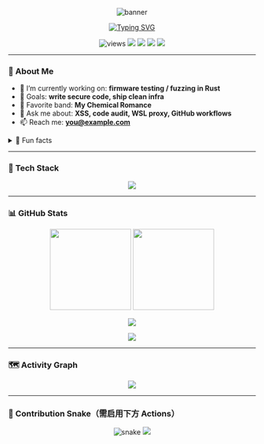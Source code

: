 <!-- 顶部胶囊横幅（主题可选：transparent / wave / rect 等；fontColor 支持十六进制）-->
<p align="center">
<img src="https://capsule-render.vercel.app/api?type=wave&height=220&color=0:1e3c72,100:2a5298&text=Your%20Name&fontAlignY=40&fontSize=48&fontColor=ffffff&desc=Welcome%20to%20my%20GitHub!&descAlignY=65&descSize=18" alt="banner"/>
</p>


<!-- 打字机动画标题（多行可用多句 text=） -->
<p align="center">
<a href="https://git.io/typing-svg"><img src="https://readme-typing-svg.demolab.com?font=Fira+Code&weight=600&size=22&pause=1200&center=true&vCenter=true&multiline=true&random=false&width=700&lines=Hi%F0%9F%91%8B+I'm+Your+Name;+Full‑stack+developer+%7C+Security+enthusiast;+Loves+My+Chemical+Romance+%F0%9F%8E%B8" alt="Typing SVG"/></a>
</p>


<!-- 徽章区（可自由增删） -->
<p align="center">
<img src="https://komarev.com/ghpvc/?username=your_username&label=Profile%20Views&color=0e75b6&style=flat" alt="views"/>
<img src="https://img.shields.io/badge/OS-Windows%20%7C%20Linux-informational"/>
<img src="https://img.shields.io/badge/Editor-VSCode-blue"/>
<img src="https://img.shields.io/badge/Focus-Security%20%7C%20IoT%20%7C%20Rust-ff69b4"/>
<a href="https://twitter.com/your_twitter"><img src="https://img.shields.io/badge/follow-@your_twitter-1DA1F2?logo=twitter&logoColor=white"/></a>
</p>


---


### 👋 About Me
- 🔭 I’m currently working on: **firmware testing / fuzzing in Rust**
- 🎯 Goals: **write secure code, ship clean infra**
- 🎵 Favorite band: **My Chemical Romance**
- 💬 Ask me about: **XSS, code audit, WSL proxy, GitHub workflows**
- 📫 Reach me: **you@example.com**


<details>
<summary>🧠 Fun facts</summary>
<br/>
• I break things so you don’t have to 🔐
<br/>
• Coffee ➜ Code ➜ Commit ➜ Repeat ☕
</details>


---


### 🧰 Tech Stack
<p align="center">
<img src="https://skillicons.dev/icons?i=linux,docker,git,github,githubactions,nginx,postgres,redis,python,rust,nodejs,ts,react,tailwind,latex&perline=8"/>
</p>


---


### 📊 GitHub Stats
<p align="center">
<!-- 个人统计卡片 -->
<img height="165" src="https://github-readme-stats.vercel.app/api?username=your_username&show_icons=true&theme=tokyonight&hide_title=true"/>
<!-- 常用语言卡片（不代表技能水平，仅代码量占比） -->
<img height="165" src="https://github-readme-stats.vercel.app/api/top-langs/?username=your_username&layout=compact&theme=tokyonight&langs_count=8"/>
</p>


<p align="center">
<!-- 连续提交热度 -->
<img src="https://streak-stats.demolab.com?user=your_username&theme=tokyonight&date_format=%5BY.%5Dn.j"/>
</p>


<p align="center">
<!-- 奖杯墙 -->
<img src="https://github-profile-trophy.vercel.app/?username=your_username&row=1&column=7&theme=discord&no-frame=true"/>
</p>


---


### 🗺️ Activity Graph
<p align="center">
<img src="https://github-readme-activity-graph.vercel.app/graph?username=your_username&theme=tokyo-night&radius=8"/>
</p>


---


### 🐍 Contribution Snake（需启用下方 Actions）
<p align="center">
<picture>
<source media="(prefers-color-scheme: dark)" srcset="https://raw.githubusercontent.com/your_username/your_username/output/snake-dark.svg" />
<source media="(prefers-color-scheme: light)" srcset="https://raw.githubusercontent.com/your_username/your_username/output/snake.svg" />
<img alt="snake" src="https://raw.githubusercontent.com/your_username/your_username/output/snake.svg" />
<img src="https://capsule-render.vercel.app/api?type=wave&height=120&section=footer&color=0:2a5298,100:1e3c72"/>
